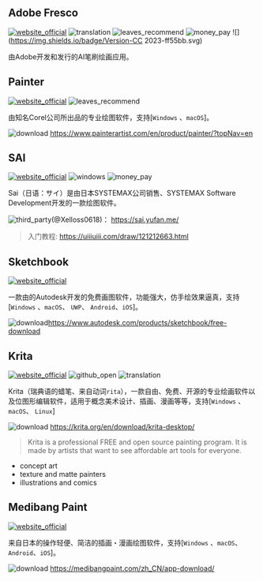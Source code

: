 ## Adobe Fresco
[![website_official](https://gitbook07.oss-cn-hangzhou.aliyuncs.com/website_official.svg)](https://www.adobe.com/products/fresco.html) ![translation](https://gitbook07.oss-cn-hangzhou.aliyuncs.com/translation.svg) ![leaves_recommend](https://gitbook07.oss-cn-hangzhou.aliyuncs.com/leaves_rec.svg) ![money_pay](https://gitbook07.oss-cn-hangzhou.aliyuncs.com/money_pay.svg) ![](https://img.shields.io/badge/Version-CC 2023-ff55bb.svg)

由Adobe开发和发行的AI笔刷绘画应用。

## Painter
[![website_official](https://gitbook07.oss-cn-hangzhou.aliyuncs.com/website_official.svg)](https://www.painterartist.com) ![leaves_recommend](https://gitbook07.oss-cn-hangzhou.aliyuncs.com/leaves_rec.svg)

由知名Corel公司所出品的专业绘图软件，支持[`Windows` 、`macOS`]。

![download](https://gitbook07.oss-cn-hangzhou.aliyuncs.com/download.svg) https://www.painterartist.com/en/product/painter/?topNav=en

## SAI
[![website_official](https://gitbook07.oss-cn-hangzhou.aliyuncs.com/website_official.svg)](https://www.systemax.jp/en/sai/) ![windows](https://gitbook07.oss-cn-hangzhou.aliyuncs.com/windows.svg) ![money_pay](https://gitbook07.oss-cn-hangzhou.aliyuncs.com/money_pay.svg) 

Sai（日语：サイ）是由日本SYSTEMAX公司销售、SYSTEMAX Software Development开发的一款绘图软件。

![third_party](https://gitbook07.oss-cn-hangzhou.aliyuncs.com/third_party.svg)(@Xelloss0618)： https://sai.yufan.me/

> 入门教程: https://uiiiuiii.com/draw/121212663.html

## Sketchbook
[![website_official](https://gitbook07.oss-cn-hangzhou.aliyuncs.com/website_official.svg)](https://www.autodesk.com/products/sketchbook) 

一款由的Autodesk开发的免费画图软件，功能强大，仿手绘效果逼真，支持[`Windows` 、`macOS`、 `UWP`、 `Android`、`iOS`]。

![download](https://gitbook07.oss-cn-hangzhou.aliyuncs.com/download.svg)https://www.autodesk.com/products/sketchbook/free-download

## Krita
[![website_official](https://gitbook07.oss-cn-hangzhou.aliyuncs.com/website_official.svg)](https://krita.org/en) ![github_open](https://gitbook07.oss-cn-hangzhou.aliyuncs.com/github_open.svg) ![translation](https://gitbook07.oss-cn-hangzhou.aliyuncs.com/translation.svg)

Krita（瑞典语的蜡笔、来自动词`rita`），一款自由、免费、开源的专业绘画软件以及位图形编辑软件，适用于概念美术设计、插画、漫画等等，支持[`Windows` 、`macOS`、 `Linux`]

![download](https://gitbook07.oss-cn-hangzhou.aliyuncs.com/download.svg) https://krita.org/en/download/krita-desktop/

> Krita is a professional FREE and open source painting program. It is made by artists that want to see affordable art tools for everyone.
- concept art
- texture and matte painters
- illustrations and comics

## Medibang Paint
[![website_official](https://gitbook07.oss-cn-hangzhou.aliyuncs.com/website_official.svg)](https://medibangpaint.com)

来自日本的操作轻便、简洁的插画・漫画绘图软件，支持[`Windows` 、`macOS`、 `Android`、`iOS`]。

![download](https://gitbook07.oss-cn-hangzhou.aliyuncs.com/download.svg) https://medibangpaint.com/zh_CN/app-download/



